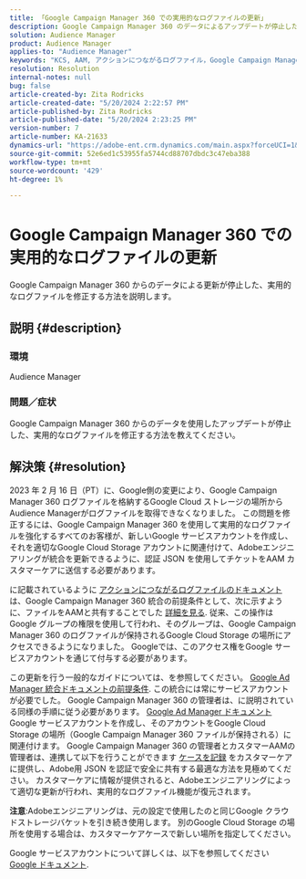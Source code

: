 ```yaml
---
title: 「Google Campaign Manager 360 での実用的なログファイルの更新」
description: Google Campaign Manager 360 のデータによるアップデートが停止した、実用的なログファイルを修正する方法を説明します。
solution: Audience Manager
product: Audience Manager
applies-to: "Audience Manager"
keywords: "KCS, AAM, アクションにつながるログファイル，Google Campaign Manager 360"
resolution: Resolution
internal-notes: null
bug: false
article-created-by: Zita Rodricks
article-created-date: "5/20/2024 2:22:57 PM"
article-published-by: Zita Rodricks
article-published-date: "5/20/2024 2:23:25 PM"
version-number: 7
article-number: KA-21633
dynamics-url: "https://adobe-ent.crm.dynamics.com/main.aspx?forceUCI=1&pagetype=entityrecord&etn=knowledgearticle&id=ec5bf16f-b416-ef11-9f8a-6045bd026dc7"
source-git-commit: 52e6ed1c53955fa5744cd88707dbdc3c47eba388
workflow-type: tm+mt
source-wordcount: '429'
ht-degree: 1%

---
```


# Google Campaign Manager 360 での実用的なログファイルの更新


Google Campaign Manager 360 からのデータによる更新が停止した、実用的なログファイルを修正する方法を説明します。

## 説明 {#description}


### <b>環境</b>

Audience Manager



### <b>問題／症状</b>

Google Campaign Manager 360 からのデータを使用したアップデートが停止した、実用的なログファイルを修正する方法を教えてください。


## 解決策 {#resolution}


2023 年 2 月 16 日（PT）に、Google側の変更により、Google Campaign Manager 360 ログファイルを格納するGoogle Cloud ストレージの場所からAudience Managerがログファイルを取得できなくなりました。 この問題を修正するには、Google Campaign Manager 360 を使用して実用的なログファイルを強化するすべてのお客様が、新しいGoogle サービスアカウントを作成し、それを適切なGoogle Cloud Storage アカウントに関連付けて、Adobeエンジニアリングが統合を更新できるように、認証 JSON を使用してチケットをAAM カスタマーケアに送信する必要があります。

に記載されているように [アクションにつながるログファイルのドキュメント](https://experienceleague.adobe.com/docs/audience-manager/user-guide/implementation-integration-guides/media-data-integration/actionable-log-files.html?lang=en)は、Google Campaign Manager 360 統合の前提条件として、次に示すように、ファイルをAAMと共有することでした [詳細を見る](https://experienceleague.adobe.com/docs/audience-manager/user-guide/reporting/audience-optimization-reports/audience-optimization-advertisers/import-dcm.html?lang=en). 従来、この操作はGoogle グループの権限を使用して行われ、そのグループは、Google Campaign Manager 360 のログファイルが保持されるGoogle Cloud Storage の場所にアクセスできるようになりました。 Googleでは、このアクセス権をGoogle サービスアカウントを通じて付与する必要があります。

この更新を行う一般的なガイドについては、を参照してください。 [Google Ad Manager 統合ドキュメントの前提条件](https://experienceleague.adobe.com/docs/audience-manager/user-guide/reporting/audience-optimization-reports/audience-optimization-publishers/import-dfp.html?lang=en). この統合には常にサービスアカウントが必要でした。 Google Campaign Manager 360 の管理者は、に説明されている同様の手順に従う必要があります。 [Google Ad Manager ドキュメント](https://experienceleague.adobe.com/docs/audience-manager/user-guide/reporting/audience-optimization-reports/audience-optimization-publishers/import-dfp.html?lang=en) Google サービスアカウントを作成し、そのアカウントをGoogle Cloud Storage の場所（Google Campaign Manager 360 ファイルが保持される）に関連付けます。 Google Campaign Manager 360 の管理者とカスタマーAAMの管理者は、連携して以下を行うことができます [ケースを記録](https://experienceleague.adobe.com/docs/customer-one/using/home.html?lang=ja) をカスタマーケアに提供し、Adobe用 JSON を認証で安全に共有する最適な方法を見極めてください。 カスタマーケアに情報が提供されると、Adobeエンジニアリングによって適切な更新が行われ、実用的なログファイル機能が復元されます。

<b>注意</b>:Adobeエンジニアリングは、元の設定で使用したのと同じGoogle クラウドストレージバケットを引き続き使用します。 別のGoogle Cloud Storage の場所を使用する場合は、カスタマーケアケースで新しい場所を指定してください。

Google サービスアカウントについて詳しくは、以下を参照してください [Google ドキュメント](https://cloud.google.com/iam/docs/service-accounts-create#creating_a_service_account).
